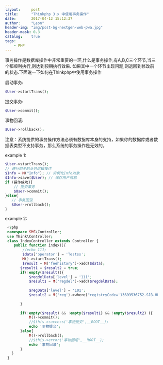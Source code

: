 ```yaml
---
layout:     post
title:      "Thinkphp 3.x 中使用事务操作"
date:       2017-04-12 15:12:37
author:     "Leon"
header-img: "img/post-bg-nextgen-web-pwa.jpg"
header-mask: 0.3
catalog:    true
tags:
    - PHP
---
```

<p>事务操作是数据库操作中非常重要的一环,什么是事务操作,有A,B,C三个环节,当三个都顺利执行,则达到预期执行效果.
如果其中一个环节出现问题,则退回到修改前的状态.下面说一下如何在Thinkphp中使用事务操作</p>

启动事务:
```php
$User->startTrans(); 
```
提交事务:
```php
$User->commit();
```
事物回滚:
```php
$User->rollback();
```
注意：系统提供的事务操作方法必须有数据库本身的支持，如果你的数据库或者数据表类型不支持事务，那么系统的事务操作是无效的。

example 1:
```php
$User->startTrans();
// 进行相关的业务逻辑操作
$Info = M("Info"); // 实例化Info对象
$Info->save($User); // 保存用户信息
if (操作成功){
    // 提交事务
    $User->commit(); 
}else{
   // 事务回滚
   $User->rollback(); 
}
```

example 2:
```php
 <?php
 namespace SMS\Controller;
 use Think\Controller;
 class IndexController extends Controller {
    public function index(){
        //echo 111;
        $data['operator'] = 'Testss';
        M()->startTrans();
        $result = M('feehistory')->add($data);
       $result1 = $result2 = true;
       if(!empty($result)){
           $regdelData['level'] = '111';
           $result1 = M('regdel')->add($regdelData);
 
           $regData['level'] = '101';
           $result2 = M('reg')->where("registryCode='13693536752-SJB-HUAX-12345678'")->save($regData);
 
       }
 
       if(!empty($result) && !empty($result1) && !empty($result2) ){
           M()->commit();    
           //$this->success('事物提交',__ROOT__);
           echo '事物提交';
       }else{
           M()->rollback();
           //$this->error('事物回滚',__ROOT__);
           echo '事物回滚';
       }
   }
 }
```